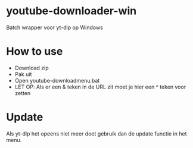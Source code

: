 # youtube-downloader-win
Batch wrapper voor yt-dlp op Windows

# How to use
- Download zip
- Pak uit
- Open youtube-downloadmenu.bat
- LET OP: Als er een & teken in de URL zit moet je hier een ^ teken voor zetten

# Update
Als yt-dlp het opeens niet meer doet gebruik dan de update functie in het menu.
